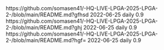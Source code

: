 <?xml version="1.0" encoding="UTF-8"?>
<urlset xmlns="http://www.sitemaps.org/schemas/sitemap/0.9">
<!--
Created with IncludeHelp XML Sitemap Generator
https://www.includehelp.com/tools/xml-sitemap-generator.aspx
 -->
<url>
	<loc>https://github.com/somasen41/-HQ-LIVE-LPGA-2025-LPGA-2-/blob/main/README.md?gfhsd</loc>
	<lastmod>2022-06-25</lastmod>
	<changefreq>daily</changefreq>
	<priority>0.9</priority>
</url>
<url>
	<loc>https://github.com/somasen41/-HQ-LIVE-LPGA-2025-LPGA-2-/blob/main/README.md?ghj</loc>
	<lastmod>2022-06-25</lastmod>
	<changefreq>daily</changefreq>
	<priority>0.9</priority>
</url>
<url>
	<loc>https://github.com/somasen41/-HQ-LIVE-LPGA-2025-LPGA-2-/blob/main/README.md?hgf=</loc>
	<lastmod>2022-06-25</lastmod>
	<changefreq>daily</changefreq>
	<priority>0.9</priority>
</url>
</urlset>